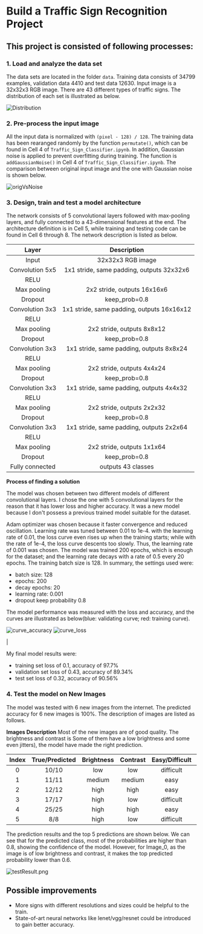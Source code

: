 # **Build a Traffic Sign Recognition Project**

## This project is consisted of following processes:
### 1. Load and analyze the data set

The data sets are located in the folder `data`. Training data consists of 34799 examples, validation data 4410 and test data 12630. Input image is a 32x32x3 RGB image. There are 43 different types of traffic signs. The distribution of each set is illustrated as below.

![Distribution](./examples/DataDistribution.png)

### 2. Pre-process the input image

All the input data is normalized with `(pixel - 128) / 128`. The training data has been rearanged randomly by the function `permutate()`, which can be found in Cell 4 of `Traffic_Sign_Classifier.ipynb`. In addition, Gaussian noise is applied to prevent overfitting during training. The function is `addGaussianNoise()` in Cell 4 of `Traffic_Sign_Classifier.ipynb`. The comparison between original input image and the one with Gaussian noise is shown below.

![origVsNoise](./examples/origVsNoised.png)

### 3. Design, train and test a model architecture

The network consists of 5 convolutional layers followed with max-pooling layers, and fully connected to a 43-dimensional features at the end. The architecture definition is in Cell 5, while training and testing code can be found in Cell 6 through 8. The network description is listed as below.

| Layer         		|     Description	        					| 
|:---------------------:|:---------------------------------------------:| 
| Input         		| 32x32x3 RGB image   							| 
| Convolution 5x5     	| 1x1 stride, same padding, outputs 32x32x6 	|
| RELU					|												|
| Max pooling	      	| 2x2 stride,  outputs 16x16x6 				    |
| Dropout	      	    | keep_prob=0.8 			                    |
| Convolution 3x3	    | 1x1 stride, same padding, outputs 16x16x12    |
| RELU					|												|
| Max pooling	      	| 2x2 stride,  outputs 8x8x12 				    |
| Dropout	      	    | keep_prob=0.8 			                    |
| Convolution 3x3	    | 1x1 stride, same padding, outputs 8x8x24      |
| RELU					|												|
| Max pooling	      	| 2x2 stride,  outputs 4x4x24 				    |
| Dropout	      	    | keep_prob=0.8 			                    |
| Convolution 3x3	    | 1x1 stride, same padding, outputs 4x4x32      |
| RELU					|												|
| Max pooling	      	| 2x2 stride,  outputs 2x2x32 				    |
| Dropout	      	    | keep_prob=0.8 			                    |
| Convolution 3x3	    | 1x1 stride, same padding, outputs 2x2x64      |
| RELU					|												|
| Max pooling	      	| 2x2 stride,  outputs 1x1x64 				    |
| Dropout	      	    | keep_prob=0.8 			                    |
| Fully connected		|outputs 43 classes                             |

**Process of finding a solution**

The model was chosen between two different models of different convolutional layers. I chose the one with 5 convolutional layers for the reason that it has lower loss and higher accuracy. It was a new model because I don't possess a previous trained model suitable for the dataset.

Adam optimizer was chosen because it faster convergence and reduced oscillation. Learning rate was tuned between 0.01 to 1e-4. with the learning rate of 0.01, the loss curve even rises up when the training starts; while with the rate of 1e-4, the loss curve descents too slowly. Thus, the learning rate of 0.001 was chosen. The model was trained 200 epochs, which is enough for the dataset; and the learning rate decays with a rate of 0.5 every 20 epochs. The training batch size is 128. In summary, the settings used were:

* batch size: 128
* epochs: 200
* decay epochs: 20
* learning rate: 0.001
* dropout keep probability 0.8


The model performance was measured with the loss and accuracy, and the curves are illustrated as below(blue: validating curve; red: training curve).

![curve_accuracy](examples/learning_curve_accuracy.png)
![curve_loss](examples/learning_curve_loss.png)

|

My final model results were:
* training set loss of 0.1, accuracy of 97.7%
* validation set loss of 0.43, accuracy of 89.34% 
* test set loss of 0.32, accuracy of 90.56%

### 4. Test the model on New Images

The model was tested with 6 new images from the internet. The predicted accuracy for 6 new images is 100%. The description of images are listed as follows.

**Images Description**
Most of the new images are of good quality. The brightness and contrast is Some of them have a low  brightness and some even jitters), the model have made the right prediction.

| Index  | True/Predicted | Brightness | Contrast |Easy/Difficult | Other  |
|:------:|:--------------:|:----------:|:--------:|:----------:|:------:|
|0       |10/10           | low        | low      | difficult  |        |
|1       |11/11           | medium     | medium   | easy       |        |
|2       |12/12           | high       | high     | easy       |        |
|3       |17/17           | high       | low      | difficult  | jitters|
|4       |25/25           | high       | high     | easy       |        |
|5       |8/8             | high       | low      | difficult  | jitters|


The prediction results and the top 5 predictions are shown below. We can see that for the predicted class, most of the probabilities are higher than 0.8, showing the confidence of the model. However, for Image_0, as the image is of low brightness and contrast, it makes the top predicted probability lower than 0.6.

![testResult.png](./examples/testResult.png)

## Possible improvements
* More signs with different resolutions and sizes could be helpful to the train.
* State-of-art neural networks like lenet/vgg/resnet could be introduced to gain better accuracy.